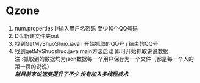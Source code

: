 # Qzone
1. num.properties中输入用户名密码 至少10个QQ号码<br/>
2. D盘新建文件夹out<br/>
4. 找到GetMyShuoShuo.java i 开始抓取的QQ号 j 结束的QQ号<br/>
3. 找到getMyShuoshuo.java main方法启动 即可开始抓取说说数据<br/>
注 :抓取到的数据均为json数据每一个用户保存为一个文件（都是每一个人的第一页的说说）<br/>
***就目前来说速度提升了不少 没有加入多线程技术***
